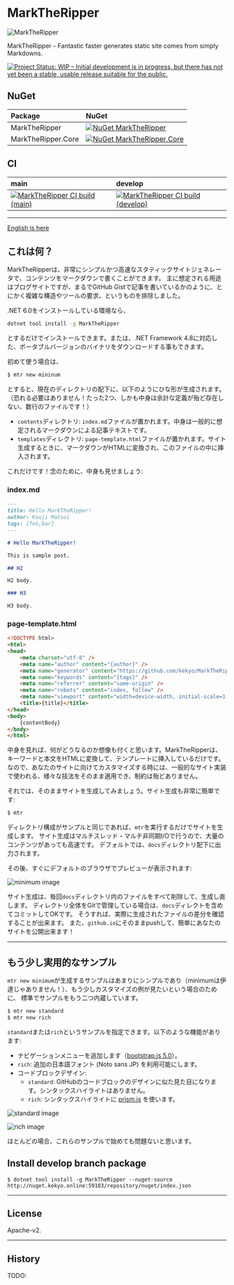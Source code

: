 # MarkTheRipper

![MarkTheRipper](Images/MarkTheRipper.100.png)

MarkTheRipper - Fantastic faster generates static site comes from simply Markdowns.

[![Project Status: WIP – Initial development is in progress, but there has not yet been a stable, usable release suitable for the public.](https://www.repostatus.org/badges/latest/wip.svg)](https://www.repostatus.org/#wip)

## NuGet

| Package  | NuGet                                                                                                                |
|:---------|:---------------------------------------------------------------------------------------------------------------------|
| MarkTheRipper | [![NuGet MarkTheRipper](https://img.shields.io/nuget/v/MarkTheRipper.svg?style=flat)](https://www.nuget.org/packages/MarkTheRipper) |
| MarkTheRipper.Core | [![NuGet MarkTheRipper.Core](https://img.shields.io/nuget/v/MarkTheRipper.Core.svg?style=flat)](https://www.nuget.org/packages/MarkTheRipper.Core) |

## CI

| main                                                                                                                                                                 | develop                                                                                                                                                                       |
|:---------------------------------------------------------------------------------------------------------------------------------------------------------------------|:------------------------------------------------------------------------------------------------------------------------------------------------------------------------------|
| [![MarkTheRipper CI build (main)](https://github.com/kekyo/MarkTheRipper/workflows/.NET/badge.svg?branch=main)](https://github.com/kekyo/MarkTheRipper/actions?query=branch%3Amain) | [![MarkTheRipper CI build (develop)](https://github.com/kekyo/MarkTheRipper/workflows/.NET/badge.svg?branch=develop)](https://github.com/kekyo/MarkTheRipper/actions?query=branch%3Adevelop) |

----

[English is here](https://github.com/kekyo/MarkTheRipper)

## これは何？

MarkTheRipperは、非常にシンプルかつ高速なスタティックサイトジェネレータで、コンテンツをマークダウンで書くことができます。
主に想定される用途はブログサイトですが、まるでGitHub Gistで記事を書いているかのように、とにかく複雑な構造やツールの要求、というものを排除しました。

.NET 6.0をインストールしている環境なら、

```bash
dotnet tool install -g MarkTheRipper
```

とするだけでインストールできます。または、.NET Framework 4.8に対応した、ポータブルバージョンのバイナリをダウンロードする事もできます。

初めて使う場合は、

```bash
$ mtr new mininum
```

とすると、現在のディレクトリの配下に、以下のようにひな形が生成されます。
（恐れる必要はありません！たった2つ、しかも中身は余計な定義が殆ど存在しない、数行のファイルです！）

* `contents`ディレクトリ: `index.md`ファイルが置かれます。中身は一般的に想定されるマークダウンによる記事テキストです。
* `templates`ディレクトリ: `page-template.html`ファイルが置かれます。サイト生成するときに、マークダウンがHTMLに変換され、このファイルの中に挿入されます。

これだけです！念のために、中身も見せましょう:

### index.md

```markdown
---
title: Hello MarkTheRipper!
author: Kouji Matsui
tags: [foo,bar]
---

# Hello MarkTheRipper!

This is sample post.

## H2

H2 body.

### H3

H3 body.
```

### page-template.html

```html
<!DOCTYPE html>
<html>
<head>
    <meta charset="utf-8" />
    <meta name="author" content="{author}" />
    <meta name="generator" content="https://github.com/kekyo/MarkTheRipper" />
    <meta name="keywords" content="{tags}" />
    <meta name="referrer" content="same-origin" />
    <meta name="robots" content="index, follow" />
    <meta name="viewport" content="width=device-width, initial-scale=1.0" />
    <title>{title}</title>
</head>
<body>
    {contentBody}
</body>
</html>
```

中身を見れば、何がどうなるのか想像も付くと思います。MarkTheRipperは、キーワードと本文をHTMLに変換して、テンプレートに挿入しているだけです。
なので、あなたのサイトに向けてカスタマイズする時には、一般的なサイト実装で使われる、様々な技法をそのまま適用でき、制約は殆どありません。

それでは、そのままサイトを生成してみましょう。サイト生成も非常に簡単です:

```bash
$ mtr
```

ディレクトリ構成がサンプルと同じであれば、`mtr`を実行するだけでサイトを生成します。
サイト生成はマルチスレッド・マルチ非同期I/Oで行うので、大量のコンテンツがあっても高速です。
デフォルトでは、`docs`ディレクトリ配下に出力されます。

その後、すぐにデフォルトのブラウザでプレビューが表示されます:

![minimum image](Images/minimum.png)

サイト生成は、毎回`docs`ディレクトリ内のファイルをすべて削除して、生成し直します。
ディレクトリ全体をGitで管理している場合は、`docs`ディレクトを含めてコミットしてOKです。
そうすれば、実際に生成されたファイルの差分を確認することが出来ます。
また、`github.io`にそのままpushして、簡単にあなたのサイトを公開出来ます！

----

## もう少し実用的なサンプル

`mtr new minimum`が生成するサンプルはあまりにシンプルであり（minimumは伊達じゃありません！）、もう少しカスタマイズの例が見たいという場合のために、
標準でサンプルをもう二つ内蔵しています。

```bash
$ mtr new standard
$ mtr new rich
```

`standard`または`rich`というサンプルを指定できます。以下のような機能があります:

* ナビゲーションメニューを追加します（[bootstrap.js 5.0](https://getbootstrap.jp/)）。
* `rich`: 追加の日本語フォント (Noto sans JP) を利用可能にします。
* コードブロックデザイン:
  * `standard`: GitHubのコードブロックのデザインに似た見た目になります。シンタックスハイライトはありません。
  * `rich`: シンタックスハイライトに [prism.js](https://prismjs.com/) を使います。
  
![standard image](Images/standard.png)

![rich image](Images/rich.png)

  ほとんどの場合、これらのサンプルで始めても問題ないと思います。

## Install develop branch package

```
$ dotnet tool install -g MarkTheRipper --nuget-source http://nuget.kekyo.online:59103/repository/nuget/index.json
```

----

## License

Apache-v2.

----

## History

TODO:
